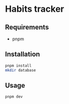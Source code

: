 # Habits tracker

## Requirements
- pnpm

## Installation

```bash
pnpm install
mkdir database
```

## Usage

```bash
pnpm dev
```
